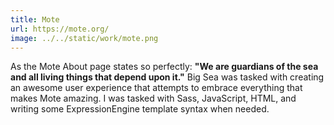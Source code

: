 ```yaml
---
title: Mote
url: https://mote.org/
image: ../../static/work/mote.png
---
```


As the Mote About page states so perfectly: **"We are guardians of the sea and all living things that depend upon it."** Big Sea was tasked with creating an awesome user experience that attempts to embrace everything that makes Mote amazing. I was tasked with Sass, JavaScript, HTML, and writing some ExpressionEngine template syntax when needed.
